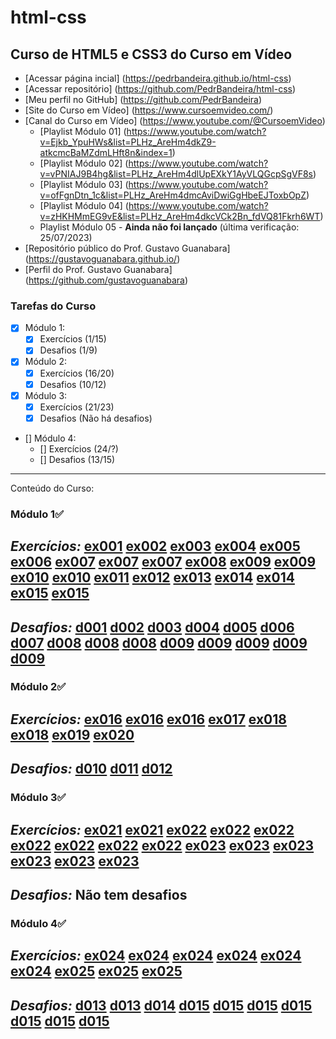 # html-css
 ## Curso de HTML5  e CSS3 do Curso em Vídeo
- [Acessar página incial] (https://pedrbandeira.github.io/html-css)
- [Acessar repositório] (https://github.com/PedrBandeira/html-css)
- [Meu perfil no GitHub] (https://github.com/PedrBandeira)
- [Site do Curso em Vídeo] (https://www.cursoemvideo.com/)
- [Canal do Curso em Vídeo] (https://www.youtube.com/@CursoemVideo)
    - [Playlist Módulo 01] (https://www.youtube.com/watch?v=Ejkb_YpuHWs&list=PLHz_AreHm4dkZ9-atkcmcBaMZdmLHft8n&index=1)
    - [Playlist Módulo 02] (https://www.youtube.com/watch?v=vPNIAJ9B4hg&list=PLHz_AreHm4dlUpEXkY1AyVLQGcpSgVF8s)
    - [Playlist Módulo 03] (https://www.youtube.com/watch?v=ofFgnDtn_1c&list=PLHz_AreHm4dmcAviDwiGgHbeEJToxbOpZ)
    - [Playlist Módulo 04] (https://www.youtube.com/watch?v=zHKHMmEG9vE&list=PLHz_AreHm4dkcVCk2Bn_fdVQ81Fkrh6WT)
    - Playlist Módulo 05 - **Ainda não foi lançado** (última verificação: 25/07/2023) 
- [Repositório público do Prof. Gustavo Guanabara] (https://gustavoguanabara.github.io/)
- [Perfil do Prof. Gustavo Guanabara] (https://github.com/gustavoguanabara)

### Tarefas do Curso
- [x] Módulo 1:
    - [x] Exercícios (1/15)
    - [x] Desafios (1/9)
- [x] Módulo 2:
    - [x] Exercícios (16/20)
    - [x] Desafios (10/12)
- [x] Módulo 3:
    - [x] Exercícios (21/23)
    - [x] Desafios (Não há desafios)
- [] Módulo 4:
    - [] Exercícios (24/?)
    - [] Desafios (13/15)
---
Conteúdo do Curso:
### Módulo 1✅
***Exercícios:***
[ex001](https://pedrbandeira.github.io/html-css/exercicios/ex001/index.html)
[ex002](https://pedrbandeira.github.io/html-css/exercicios/ex002/index.html)
[ex003](https://pedrbandeira.github.io/html-css/exercicios/ex003/index.html)
[ex004](https://pedrbandeira.github.io/html-css/exercicios/ex004/index.html)
[ex005](https://pedrbandeira.github.io/html-css/exercicios/ex005/index.html)
[ex006](https://pedrbandeira.github.io/html-css/exercicios/ex006/index.html)
[ex007](https://pedrbandeira.github.io/html-css/exercicios/ex007/index.html)
[ex007](https://pedrbandeira.github.io/html-css/exercicios/ex007/html4.html)
[ex007](https://pedrbandeira.github.io/html-css/exercicios/ex007/html5.html)
[ex008](https://pedrbandeira.github.io/html-css/exercicios/ex008/index.html)
[ex009](https://pedrbandeira.github.io/html-css/exercicios/ex009/index.html)
[ex009](https://pedrbandeira.github.io/html-css/exercicios/ex009/pag002.html)
[ex010](https://pedrbandeira.github.io/html-css/exercicios/ex010/index.html)
[ex010](https://pedrbandeira.github.io/html-css/exercicios/ex010/pag002.html)
[ex011](https://pedrbandeira.github.io/html-css/exercicios/ex011/index.html)
[ex012](https://pedrbandeira.github.io/html-css/exercicios/ex012/index.html)
[ex013](https://pedrbandeira.github.io/html-css/exercicios/ex013/index.html)
[ex014](https://pedrbandeira.github.io/html-css/exercicios/ex014/index.html)
[ex014](https://pedrbandeira.github.io/html-css/exercicios/ex014/pag002.html)
[ex015](https://pedrbandeira.github.io/html-css/exercicios/ex015/index.html)
[ex015](https://pedrbandeira.github.io/html-css/exercicios/ex015/pag002.html)
---
***Desafios:***
[d001](https://pedrbandeira.github.io/html-css/desafios/d001/index.html)
[d002](https://pedrbandeira.github.io/html-css/desafios/d002/index.html)
[d003](https://pedrbandeira.github.io/html-css/desafios/d003/index.html)
[d004](https://pedrbandeira.github.io/html-css/desafios/d004/index.html)
[d005](https://pedrbandeira.github.io/html-css/desafios/d005/index.html)
[d006](https://pedrbandeira.github.io/html-css/desafios/d006/index.html)
[d007](https://pedrbandeira.github.io/html-css/desafios/d007/index.html)
[d008](https://pedrbandeira.github.io/html-css/desafios/d008/index.html)
[d008](https://pedrbandeira.github.io/html-css/desafios/d008/pagina-amarela.html)
[d008](https://pedrbandeira.github.io/html-css/desafios/d008/pagina-verde.html)
[d009](https://pedrbandeira.github.io/html-css/desafios/d009/index.html)
[d009](https://pedrbandeira.github.io/html-css/desafios/d009/curso-html.html)
[d009](https://pedrbandeira.github.io/html-css/desafios/d009/curso-js.html)
[d009](https://pedrbandeira.github.io/html-css/desafios/d009/curso-python.html)
[d009](https://pedrbandeira.github.io/html-css/desafios/d009/curso-hardware.html)
---
### Módulo 2✅
***Exercícios:***
[ex016](https://pedrbandeira.github.io/html-css/exercicios/ex016/cor01.html)
[ex016](https://pedrbandeira.github.io/html-css/exercicios/ex016/cor02.html)
[ex016](https://pedrbandeira.github.io/html-css/exercicios/ex016/cor03.html)
[ex017](https://pedrbandeira.github.io/html-css/exercicios/ex017/fonte01.html)
[ex018](https://pedrbandeira.github.io/html-css/exercicios/ex018/fonte01.html)
[ex018](https://pedrbandeira.github.io/html-css/exercicios/ex018/fonte02.html)
[ex019](https://pedrbandeira.github.io/html-css/exercicios/ex019/seletor01.html)
[ex020](https://pedrbandeira.github.io/html-css/exercicios/ex020/pseudoclasses.html)
---
***Desafios:***
[d010](https://pedrbandeira.github.io/html-css/desafios/d010/index.html)
[d011](https://pedrbandeira.github.io/html-css/desafios/d011/index.html)
[d012](https://pedrbandeira.github.io/html-css/desafios/d012/index.html)
---
### Módulo 3✅
***Exercícios:***
[ex021](https://pedrbandeira.github.io/html-css/exercicios/ex021/caixa01.html)
[ex021](https://pedrbandeira.github.io/html-css/exercicios/ex021/caixa02.html)
[ex022](https://pedrbandeira.github.io/html-css/exercicios/ex022/fundo001.html)
[ex022](https://pedrbandeira.github.io/html-css/exercicios/ex022/fundo002.html)
[ex022](https://pedrbandeira.github.io/html-css/exercicios/ex022/fundo003.html)
[ex022](https://pedrbandeira.github.io/html-css/exercicios/ex022/fundo004.html)
[ex022](https://pedrbandeira.github.io/html-css/exercicios/ex022/fundo005.html)
[ex022](https://pedrbandeira.github.io/html-css/exercicios/ex022/fundo006.html)
[ex022](https://pedrbandeira.github.io/html-css/exercicios/ex022/fundo007.html)
[ex023](https://pedrbandeira.github.io/html-css/exercicios/ex023/tabela001.html)
[ex023](https://pedrbandeira.github.io/html-css/exercicios/ex023/tabela002.html)
[ex023](https://pedrbandeira.github.io/html-css/exercicios/ex023/tabela003.html)
[ex023](https://pedrbandeira.github.io/html-css/exercicios/ex023/tabela004.html)
[ex023](https://pedrbandeira.github.io/html-css/exercicios/ex023/tabela005.html)
[ex023](https://pedrbandeira.github.io/html-css/exercicios/ex023/tabela006.html)
---
***Desafios:***
**Não tem desafios**
---
### Módulo 4✅
***Exercícios:***
[ex024](https://pedrbandeira.github.io/html-css/exercicios/ex024/iframe001.html)
[ex024](https://pedrbandeira.github.io/html-css/exercicios/ex024/iframe002.html)
[ex024](https://pedrbandeira.github.io/html-css/exercicios/ex024/iframe003.html)
[ex024](https://pedrbandeira.github.io/html-css/exercicios/ex024/iframe004.html)
[ex024](https://pedrbandeira.github.io/html-css/exercicios/ex024/iframe005.html)
[ex024](https://pedrbandeira.github.io/html-css/exercicios/ex024/iframe006.html)
[ex025](https://pedrbandeira.github.io/html-css/exercicios/ex025/form001.html)
[ex025](https://pedrbandeira.github.io/html-css/exercicios/ex025/form002.html)
[ex025](https://pedrbandeira.github.io/html-css/exercicios/ex025/form003.html)
---
***Desafios:***
[d013](https://pedrbandeira.github.io/html-css/desafios/d013/desafio-13-01.html)
[d013](https://pedrbandeira.github.io/html-css/desafios/d013/desafio-13-02.html)
[d014](https://pedrbandeira.github.io/html-css/desafios/d014/desafio-14.html)
[d015](https://pedrbandeira.github.io/html-css/desafios/d015/index.html)
[d015](https://pedrbandeira.github.io/html-css/desafios/d015/facebook.html)
[d015](https://pedrbandeira.github.io/html-css/desafios/d015/github.html)
[d015](https://pedrbandeira.github.io/html-css/desafios/d015/home.html)
[d015](https://pedrbandeira.github.io/html-css/desafios/d015/instagram.html)
[d015](https://pedrbandeira.github.io/html-css/desafios/d015/twitter.html)
[d015](https://pedrbandeira.github.io/html-css/desafios/d015/youtube.html)
---
